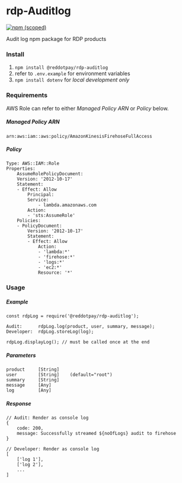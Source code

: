 # rdp-Auditlog
[![npm (scoped)](https://img.shields.io/npm/v/@reddotpay/rdp-auditlog.svg)](https://www.npmjs.com/package/@reddotpay/rdp-auditlog)

Audit log npm package for RDP products

### Install
1. `npm install @reddotpay/rdp-auditlog`
2. refer to `.env.example` for environment variables
3. `npm install dotenv` for *local development only*

### Requirements
AWS Role can refer to either *Managed Policy ARN* or *Policy* below.

##### Managed Policy ARN
```
arn:aws:iam::aws:policy/AmazonKinesisFirehoseFullAccess
```
##### Policy
```
Type: AWS::IAM::Role
Properties:
    AssumeRolePolicyDocument:
    Version: '2012-10-17'
    Statement:
    - Effect: Allow
        Principal:
        Service:
            - lambda.amazonaws.com
        Action:
        - 'sts:AssumeRole'
    Policies:
    - PolicyDocument:
        Version: '2012-10-17'
        Statement:
        - Effect: Allow
            Action:
            - 'lambda:*'
            - 'firehose:*'
            - 'logs:*'
            - 'ec2:*'
            Resource: '*'
```

### Usage

##### Example
```
const rdpLog = require('@reddotpay/rdp-auditlog');

Audit:      rdpLog.log(product, user, summary, message);
Developer:  rdpLog.storeLog(log);

rdpLog.displayLog(); // must be called once at the end
```

##### Parameters
```
product     [String]
user        [String]    (default="root")
summary     [String]
message     [Any]
log         [Any]
```

##### Response
```
// Audit: Render as console log
{
    code: 200,
    message: Successfully streamed ${noOfLogs} audit to firehose
}
```
```
// Developer: Render as console log
[
    ['log 1'],
    ['log 2'],
    ...
]
```
